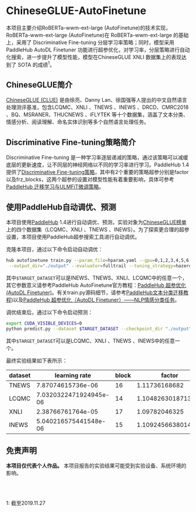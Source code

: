# ChineseGLUE-AutoFinetune

本项目主要介绍RoBERTa-wwm-ext-large (AutoFinetune)的技术实现，RoBERTa-wwm-ext-large (AutoFinetune)在 RoBERTa-wwm-ext-large 的基础上，采用了 Discriminative Fine-tuning 分层学习率策略；同时，模型采用 PaddleHub AutoDL Finetuner 功能进行超参优化，对学习率，分层策略进行自动化搜索，进一步提升了模型性能，模型在ChineseGLUE XNLI 数据集上的表现达到了 SOTA 的成绩<sup>1</sup>。

## ChineseGLUE简介

[ChineseGLUE (CLUE)](https://github.com/CLUEbenchmark/CLUE) 是由徐亮、Danny Lan、徐国强等人提出的中文自然语言处理测评基准，包含LCQMC、XNLI 、TNEWS 、INEWS 、DRCD、CMRC2018 、BQ、MSRANER、THUCNEWS 、iFLYTEK 等十个数据集，涵盖了文本分类、情感分析、阅读理解、命名实体识别等多个自然语言处理任务。

## Discriminative Fine-tuning策略简介

Discriminative Fine-tuning 是一种学习率逐层递减的策略，通过该策略可以减缓底层的更新速度，让不同层的神经网络以不同的学习率进行学习。PaddleHub 1.4提供了[Discriminative Fine-tuning策略](https://github.com/PaddlePaddle/PaddleHub/wiki/PaddleHub-API:-Strategy)，其中有2个重要的策略超参分别是factor以及frz_blocks，这两个超参的设置对模型性能有着重要影响，具体可参考[PaddleHub 迁移学习与ULMFiT微调策略](https://github.com/PaddlePaddle/PaddleHub/blob/release/v1.4/tutorial/strategy_exp.md)。

## 使用PaddleHub自动调优、预测

本项目使用[PaddleHub](https://github.com/PaddlePaddle/PaddleHub/) 1.4进行自动调优、预测，实验对象为[ChineseGLUE榜单](http://106.13.187.75:8003/leaderBoard)上的四个数据集（LCQMC、XNLI 、TNEWS 、INEWS）。为了探索更合理的超参设置，本项目使用PaddleHub超参搜索工具进行自动调优。

克隆本项目，通过以下命令启动自动调优：

```bash
hub autofinetune train.py --param_file=hparam.yaml --gpu=0,1,2,3,4,5,6,7 --popsize=16 --round=10 \
 --output_dir="./output" --evaluator=fulltrail --tuning_strategy=hazero dataset $TARGET_DATASET
```

其中`$TARGET_DATASET`可以是INEWS、TNEWS、XNLI、LCQMC中的任意一个，其它参数意义请参考PaddleHub AutoFinetune官方教程：[PaddleHub 超参优化 (AutoDL Finetuner)](https://github.com/PaddlePaddle/PaddleHub/blob/release/v1.4/tutorial/autofinetune.md)。有关train.py源码细节，请参考[PaddleHub文本分类迁移教程](https://github.com/PaddlePaddle/PaddleHub/wiki/PaddleHub文本分类迁移教程))以及[PaddleHub 超参优化（AutoDL Finetuner）——NLP情感分类任务](https://github.com/PaddlePaddle/PaddleHub/blob/release/v1.4/tutorial/autofinetune-nlp.md)。

调优结束后，通过以下命令启动预测：

```bash
export CUDA_VISIBLE_DEVICES=0
python predict.py --dataset $TARGET_DATASET --checkpoint_dir "./output"
```

其中`$TARGET_DATASET`可以是LCQMC、XNLI 、TNEWS 、INEWS中的任意一个。

最终实验结果如下表所示：

| dataset | learning rate          | block | factor             | score |
| ------- | ---------------------- | ----- | ------------------ | ----- |
| TNEWS   | 7.87074615736e-06      | 16    | 1.11736168682      | 90.08 |
| LCQMC   | 7.0320322471924945e-06 | 14    | 1.1048263018713724 | 87.26 |
| XNLI    | 2.38766761764e-05      | 17    | 1.09782046325      | 81.24 |
| INEWS   | 5.040216575441548e-06  | 15    | 1.109245663801446  | 85.4  |

## 免责声明

**本项目仅代表个人作品。** 本项目报告的实验结果可能受到实验设备、系统环境的影响。

</br>
</br>

1: 截至2019.11.27
